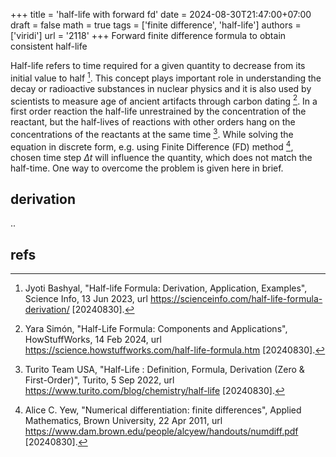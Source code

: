 +++
title = 'half-life with forward fd'
date = 2024-08-30T21:47:00+07:00
draft = false
math = true
tags = ['finite difference', 'half-life']
authors = ['viridi']
url = '2118'
+++
Forward finite difference formula to obtain consistent half-life<!--more-->

Half-life refers to time required for a given quantity to decrease from its initial value to half [^bashyal_2023]. This concept plays important role in understanding the decay or radioactive substances in nuclear physics and it is also used by scientists to measure age of ancient artifacts through carbon dating [^simon_2024]. In a first order reaction the half-life unrestrained by the concentration of the reactant, but the half-lives of reactions with other orders hang on the concentrations of the reactants at the same time [^turito_2022]. While solving the equation in discrete form, e.g. using Finite Difference (FD) method [^yew_2011], chosen time step $\Delta t$ will influence the quantity, which does not match the half-time. One way to overcome the problem is given here in brief.


## derivation
..


## refs
[^bashyal_2023]: Jyoti Bashyal, "Half-life Formula: Derivation, Application, Examples", Science Info, 13 Jun 2023, url https://scienceinfo.com/half-life-formula-derivation/ [20240830].
[^simon_2024]: Yara Simón, "Half-Life Formula: Components and Applications", HowStuffWorks, 14 Feb 2024, url https://science.howstuffworks.com/half-life-formula.htm [20240830].
[^turito_2022]: Turito Team USA, "Half-Life : Definition, Formula, Derivation (Zero & First-Order)", Turito, 5 Sep 2022, url https://www.turito.com/blog/chemistry/half-life [20240830].
[^yew_2011]: Alice C. Yew, "Numerical differentiation: finite differences", Applied Mathematics, Brown University, 22 Apr 2011, url https://www.dam.brown.edu/people/alcyew/handouts/numdiff.pdf [20240830].

